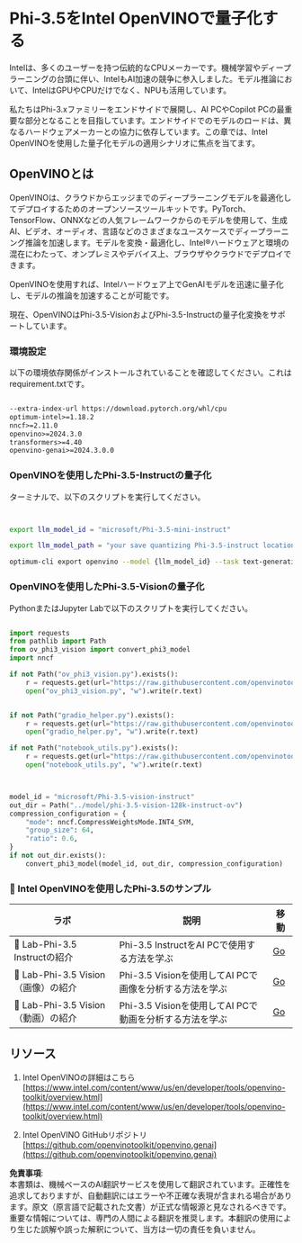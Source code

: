 # **Phi-3.5をIntel OpenVINOで量子化する**

Intelは、多くのユーザーを持つ伝統的なCPUメーカーです。機械学習やディープラーニングの台頭に伴い、IntelもAI加速の競争に参入しました。モデル推論において、IntelはGPUやCPUだけでなく、NPUも活用しています。

私たちはPhi-3.xファミリーをエンドサイドで展開し、AI PCやCopilot PCの最重要な部分となることを目指しています。エンドサイドでのモデルのロードは、異なるハードウェアメーカーとの協力に依存しています。この章では、Intel OpenVINOを使用した量子化モデルの適用シナリオに焦点を当てます。

## **OpenVINOとは**

OpenVINOは、クラウドからエッジまでのディープラーニングモデルを最適化してデプロイするためのオープンソースツールキットです。PyTorch、TensorFlow、ONNXなどの人気フレームワークからのモデルを使用して、生成AI、ビデオ、オーディオ、言語などのさまざまなユースケースでディープラーニング推論を加速します。モデルを変換・最適化し、Intel®ハードウェアと環境の混在にわたって、オンプレミスやデバイス上、ブラウザやクラウドでデプロイできます。

OpenVINOを使用すれば、Intelハードウェア上でGenAIモデルを迅速に量子化し、モデルの推論を加速することが可能です。

現在、OpenVINOはPhi-3.5-VisionおよびPhi-3.5-Instructの量子化変換をサポートしています。

### **環境設定**

以下の環境依存関係がインストールされていることを確認してください。これはrequirement.txtです。

```txt

--extra-index-url https://download.pytorch.org/whl/cpu
optimum-intel>=1.18.2
nncf>=2.11.0
openvino>=2024.3.0
transformers>=4.40
openvino-genai>=2024.3.0.0

```

### **OpenVINOを使用したPhi-3.5-Instructの量子化**

ターミナルで、以下のスクリプトを実行してください。

```bash


export llm_model_id = "microsoft/Phi-3.5-mini-instruct"

export llm_model_path = "your save quantizing Phi-3.5-instruct location"

optimum-cli export openvino --model {llm_model_id} --task text-generation-with-past --weight-format int4 --group-size 128 --ratio 0.6  --sym  --trust-remote-code {llm_model_path}


```

### **OpenVINOを使用したPhi-3.5-Visionの量子化**

PythonまたはJupyter Labで以下のスクリプトを実行してください。

```python

import requests
from pathlib import Path
from ov_phi3_vision import convert_phi3_model
import nncf

if not Path("ov_phi3_vision.py").exists():
    r = requests.get(url="https://raw.githubusercontent.com/openvinotoolkit/openvino_notebooks/latest/notebooks/phi-3-vision/ov_phi3_vision.py")
    open("ov_phi3_vision.py", "w").write(r.text)


if not Path("gradio_helper.py").exists():
    r = requests.get(url="https://raw.githubusercontent.com/openvinotoolkit/openvino_notebooks/latest/notebooks/phi-3-vision/gradio_helper.py")
    open("gradio_helper.py", "w").write(r.text)

if not Path("notebook_utils.py").exists():
    r = requests.get(url="https://raw.githubusercontent.com/openvinotoolkit/openvino_notebooks/latest/utils/notebook_utils.py")
    open("notebook_utils.py", "w").write(r.text)



model_id = "microsoft/Phi-3.5-vision-instruct"
out_dir = Path("../model/phi-3.5-vision-128k-instruct-ov")
compression_configuration = {
    "mode": nncf.CompressWeightsMode.INT4_SYM,
    "group_size": 64,
    "ratio": 0.6,
}
if not out_dir.exists():
    convert_phi3_model(model_id, out_dir, compression_configuration)

```

### **🤖 Intel OpenVINOを使用したPhi-3.5のサンプル**

| ラボ    | 説明 | 移動 |
| -------- | ------- |  ------- |
| 🚀 Lab-Phi-3.5 Instructの紹介  | Phi-3.5 InstructをAI PCで使用する方法を学ぶ    |  [Go](../../../../../code/09.UpdateSamples/Aug/intel-phi35-instruct-zh.ipynb)    |
| 🚀 Lab-Phi-3.5 Vision（画像）の紹介 | Phi-3.5 Visionを使用してAI PCで画像を分析する方法を学ぶ      |  [Go](../../../../../code/09.UpdateSamples/Aug/intel-phi35-vision-img.ipynb)    |
| 🚀 Lab-Phi-3.5 Vision（動画）の紹介   | Phi-3.5 Visionを使用してAI PCで動画を分析する方法を学ぶ    |  [Go](../../../../../code/09.UpdateSamples/Aug/intel-phi35-vision-video.ipynb)    |

## **リソース**

1. Intel OpenVINOの詳細はこちら [https://www.intel.com/content/www/us/en/developer/tools/openvino-toolkit/overview.html](https://www.intel.com/content/www/us/en/developer/tools/openvino-toolkit/overview.html)

2. Intel OpenVINO GitHubリポジトリ [https://github.com/openvinotoolkit/openvino.genai](https://github.com/openvinotoolkit/openvino.genai)

**免責事項**:  
本書類は、機械ベースのAI翻訳サービスを使用して翻訳されています。正確性を追求しておりますが、自動翻訳にはエラーや不正確な表現が含まれる場合があります。原文（原言語で記載された文書）が正式な情報源と見なされるべきです。重要な情報については、専門の人間による翻訳を推奨します。本翻訳の使用により生じた誤解や誤った解釈について、当方は一切の責任を負いません。